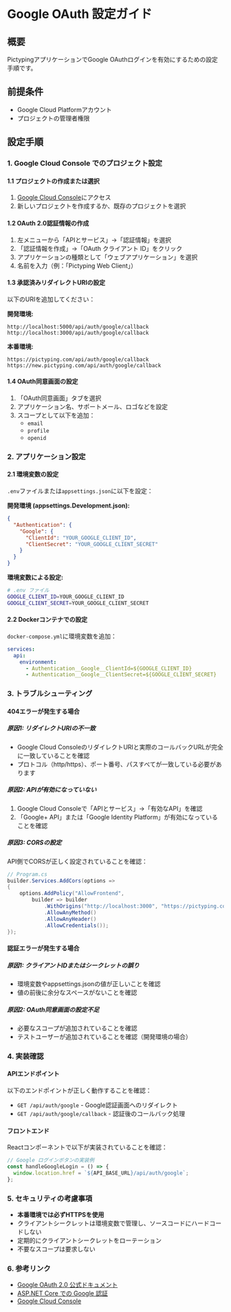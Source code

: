 # Google OAuth 設定ガイド

## 概要
PictypingアプリケーションでGoogle OAuthログインを有効にするための設定手順です。

## 前提条件
- Google Cloud Platformアカウント
- プロジェクトの管理者権限

## 設定手順

### 1. Google Cloud Console でのプロジェクト設定

#### 1.1 プロジェクトの作成または選択
1. [Google Cloud Console](https://console.cloud.google.com/)にアクセス
2. 新しいプロジェクトを作成するか、既存のプロジェクトを選択

#### 1.2 OAuth 2.0認証情報の作成
1. 左メニューから「APIとサービス」→「認証情報」を選択
2. 「認証情報を作成」→「OAuth クライアント ID」をクリック
3. アプリケーションの種類として「ウェブアプリケーション」を選択
4. 名前を入力（例：「Pictyping Web Client」）

#### 1.3 承認済みリダイレクトURIの設定
以下のURIを追加してください：

**開発環境:**
```
http://localhost:5000/api/auth/google/callback
http://localhost:3000/api/auth/google/callback
```

**本番環境:**
```
https://pictyping.com/api/auth/google/callback
https://new.pictyping.com/api/auth/google/callback
```

#### 1.4 OAuth同意画面の設定
1. 「OAuth同意画面」タブを選択
2. アプリケーション名、サポートメール、ロゴなどを設定
3. スコープとして以下を追加：
   - `email`
   - `profile`
   - `openid`

### 2. アプリケーション設定

#### 2.1 環境変数の設定
`.env`ファイルまたは`appsettings.json`に以下を設定：

**開発環境 (appsettings.Development.json):**
```json
{
  "Authentication": {
    "Google": {
      "ClientId": "YOUR_GOOGLE_CLIENT_ID",
      "ClientSecret": "YOUR_GOOGLE_CLIENT_SECRET"
    }
  }
}
```

**環境変数による設定:**
```bash
# .env ファイル
GOOGLE_CLIENT_ID=YOUR_GOOGLE_CLIENT_ID
GOOGLE_CLIENT_SECRET=YOUR_GOOGLE_CLIENT_SECRET
```

#### 2.2 Dockerコンテナでの設定
`docker-compose.yml`に環境変数を追加：

```yaml
services:
  api:
    environment:
      - Authentication__Google__ClientId=${GOOGLE_CLIENT_ID}
      - Authentication__Google__ClientSecret=${GOOGLE_CLIENT_SECRET}
```

### 3. トラブルシューティング

#### 404エラーが発生する場合

##### 原因1: リダイレクトURIの不一致
- Google Cloud ConsoleのリダイレクトURIと実際のコールバックURLが完全に一致していることを確認
- プロトコル（http/https）、ポート番号、パスすべてが一致している必要があります

##### 原因2: APIが有効になっていない
1. Google Cloud Consoleで「APIとサービス」→「有効なAPI」を確認
2. 「Google+ API」または「Google Identity Platform」が有効になっていることを確認

##### 原因3: CORSの設定
API側でCORSが正しく設定されていることを確認：

```csharp
// Program.cs
builder.Services.AddCors(options =>
{
    options.AddPolicy("AllowFrontend",
        builder => builder
            .WithOrigins("http://localhost:3000", "https://pictyping.com")
            .AllowAnyMethod()
            .AllowAnyHeader()
            .AllowCredentials());
});
```

#### 認証エラーが発生する場合

##### 原因1: クライアントIDまたはシークレットの誤り
- 環境変数やappsettings.jsonの値が正しいことを確認
- 値の前後に余分なスペースがないことを確認

##### 原因2: OAuth同意画面の設定不足
- 必要なスコープが追加されていることを確認
- テストユーザーが追加されていることを確認（開発環境の場合）

### 4. 実装確認

#### APIエンドポイント
以下のエンドポイントが正しく動作することを確認：

- `GET /api/auth/google` - Google認証画面へのリダイレクト
- `GET /api/auth/google/callback` - 認証後のコールバック処理

#### フロントエンド
Reactコンポーネントで以下が実装されていることを確認：

```typescript
// Google ログインボタンの実装例
const handleGoogleLogin = () => {
  window.location.href = `${API_BASE_URL}/api/auth/google`;
};
```

### 5. セキュリティの考慮事項

- **本番環境では必ずHTTPSを使用**
- クライアントシークレットは環境変数で管理し、ソースコードにハードコードしない
- 定期的にクライアントシークレットをローテーション
- 不要なスコープは要求しない

### 6. 参考リンク

- [Google OAuth 2.0 公式ドキュメント](https://developers.google.com/identity/protocols/oauth2)
- [ASP.NET Core での Google 認証](https://docs.microsoft.com/aspnet/core/security/authentication/social/google-logins)
- [Google Cloud Console](https://console.cloud.google.com/)